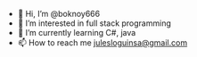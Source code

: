 - 👋 Hi, I’m @boknoy666
- 👀 I’m interested in full stack programming
- 🌱 I’m currently learning C#, java
- 📫 How to reach me julesloguinsa@gmail.com

<!---
boknoy666/boknoy666 is a ✨ special ✨ repository because its `README.md` (this file) appears on your GitHub profile.
You can click the Preview link to take a look at your changes.
--->
